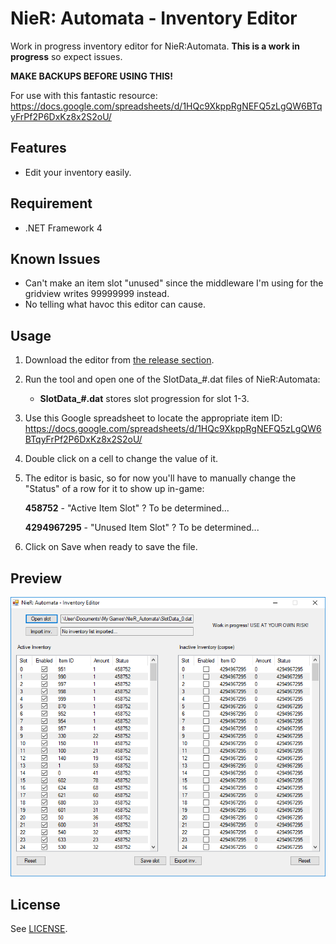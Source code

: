 # NieR: Automata - Inventory Editor
Work in progress inventory editor for NieR:Automata. **This is a work in progress** so expect issues.

**MAKE BACKUPS BEFORE USING THIS!**

For use with this fantastic resource: https://docs.google.com/spreadsheets/d/1HQc9XkppRgNEFQ5zLgQW6BTqyFrPf2P6DxKz8x2S2oU/

## Features
* Edit your inventory easily.

## Requirement
* .NET Framework 4

## Known Issues

* Can't make an item slot "unused" since the middleware I'm using for the gridview writes 99999999 instead.
* No telling what havoc this editor can cause.

## Usage
1. Download the editor from [the release section](https://github.com/Idearum/NieRAutomata_Inventory_Editor/releases).

2. Run the tool and open one of the SlotData_#.dat files of NieR:Automata:

   - **SlotData_#.dat** stores slot progression for slot 1-3.
   
3. Use this Google spreadsheet to locate the appropriate item ID: https://docs.google.com/spreadsheets/d/1HQc9XkppRgNEFQ5zLgQW6BTqyFrPf2P6DxKz8x2S2oU/

4. Double click on a cell to change the value of it.

5. The editor is basic, so for now you'll have to manually change the "Status" of a row for it to show up in-game:

    **458752** - "Active Item Slot" ? To be determined...
    
    **4294967295** - "Unused Item Slot" ? To be determined...
    
6. Click on Save when ready to save the file.

## Preview
![Screenshot of the editor](screenshot.png "Screenshot of the editor")

## License
See [LICENSE](LICENSE).
